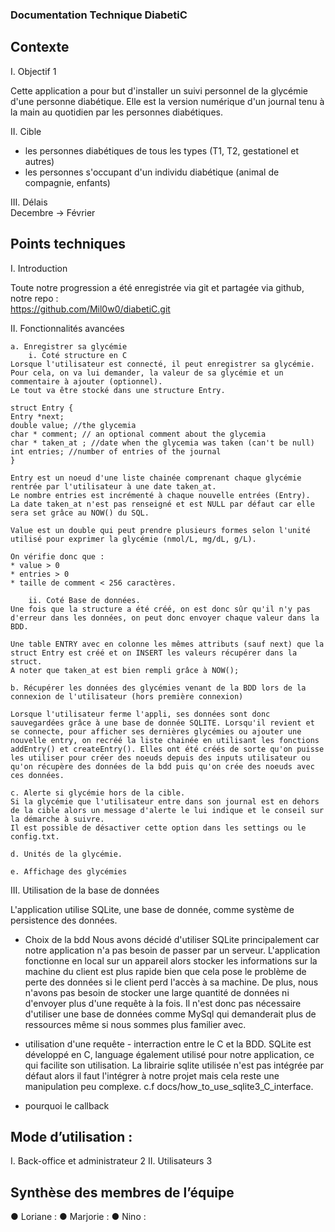 ### Documentation Technique DiabetiC

## Contexte
I. Objectif	1

Cette application a pour but d'installer un suivi personnel de la glycémie d'une personne diabétique. Elle est la version numérique d'un journal tenu à la main au quotidien par les personnes diabétiques.

II. Cible
 * les personnes diabétiques de tous les types (T1, T2, gestationel et autres)
 * les personnes s'occupant d'un individu diabétique (animal de compagnie, enfants)


III.  Délais	
Decembre -> Février

## Points techniques	
I. Introduction 

Toute notre progression a été enregistrée via git et partagée via github, notre repo :  
    https://github.com/Mil0w0/diabetiC.git

II. Fonctionnalités avancées

    a. Enregistrer sa glycémie
        i. Coté structure en C
    Lorsque l'utilisateur est connecté, il peut enregistrer sa glycémie. 
    Pour cela, on va lui demander, la valeur de sa glycémie et un commentaire à ajouter (optionnel).
    Le tout va être stocké dans une structure Entry.
    
    struct Entry {
    Entry *next;
    double value; //the glycemia
    char * comment; // an optional comment about the glycemia
    char * taken_at ; //date when the glycemia was taken (can't be null)
    int entries; //number of entries of the journal
    }

    Entry est un noeud d'une liste chainée comprenant chaque glycémie rentrée par l'utilisateur à une date taken_at.
    Le nombre entries est incrémenté à chaque nouvelle entrées (Entry).
    La date taken_at n'est pas renseigné et est NULL par défaut car elle sera set grâce au NOW() du SQL.

    Value est un double qui peut prendre plusieurs formes selon l'unité utilisé pour exprimer la glycémie (nmol/L, mg/dL, g/L). 
    
    On vérifie donc que : 
    * value > 0
    * entries > 0
    * taille de comment < 256 caractères.

        ii. Coté Base de données. 
    Une fois que la structure a été créé, on est donc sûr qu'il n'y pas d'erreur dans les données, on peut donc envoyer chaque valeur dans la BDD.

    Une table ENTRY avec en colonne les mêmes attributs (sauf next) que la struct Entry est créé et on INSERT les valeurs récupérer dans la struct.
    A noter que taken_at est bien rempli grâce à NOW();   

    b. Récupérer les données des glycémies venant de la BDD lors de la connexion de l'utilisateur (hors première connexion)

    Lorsque l'utilisateur ferme l'appli, ses données sont donc sauvegardées grâce à une base de donnée SQLITE. Lorsqu'il revient et se connecte, pour afficher ses dernières glycémies ou ajouter une nouvelle entry, on recréé la liste chainée en utilisant les fonctions addEntry() et createEntry(). Elles ont été créés de sorte qu'on puisse les utiliser pour créer des noeuds depuis des inputs utilisateur ou qu'on récupère des données de la bdd puis qu'on crée des noeuds avec ces données.

    c. Alerte si glycémie hors de la cible.
    Si la glycémie que l'utilisateur entre dans son journal est en dehors de la cible alors un message d'alerte le lui indique et le conseil sur la démarche à suivre.
    Il est possible de désactiver cette option dans les settings ou le config.txt.

    d. Unités de la glycémie.

    e. Affichage des glycémies


III. Utilisation de la base de données

L'application utilise SQLite, une base de donnée, comme système de persistence des données.

* Choix de la bdd 
Nous avons décidé d'utiliser SQLite principalement car notre application n'a pas besoin de passer par un serveur. L'application fonctionne en local sur un appareil alors stocker les informations sur la machine du client est plus rapide bien que cela pose le problème de perte des données si le client perd l'accès à sa machine. De plus, nous n'avons pas besoin de stocker une large quantité de données ni d'envoyer plus d'une requête à la fois. Il n'est donc pas nécessaire d'utiliser une base de données comme MySql qui demanderait plus de ressources même si nous sommes plus familier avec.

* utilisation d'une requête - interraction entre le C et la BDD.
SQLite est développé en C, language également utilisé pour notre application, ce qui facilite son utilisation. La librairie sqlite utilisée n'est pas intégrée par défaut alors il faut l'intégrer à notre projet mais cela reste une manipulation peu complexe. c.f docs/how_to_use_sqlite3_C_interface.

* pourquoi le callback


## Mode d’utilisation :
I.          Back-office et administrateur	2
II.         Utilisateurs	3

## Synthèse des membres de l’équipe
● Loriane :
● Marjorie :
● Nino :
